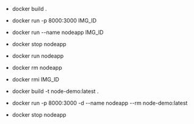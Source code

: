- docker build .

- docker run -p 8000:3000 IMG_ID

- docker run --name nodeapp IMG_ID

- docker stop nodeapp

- docker run nodeapp

- docker rm nodeapp

- docker rmi IMG_ID

- docker build -t node-demo:latest .

- docker run -p 8000:3000 -d --name nodeapp --rm node-demo:latest

- docker stop nodeapp
